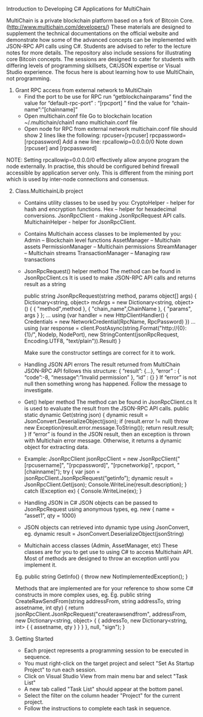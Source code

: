 Introduction to Developing C# Applications for MultiChain

MultiChain is a private blockchain platform based on a fork of Bitcoin Core. (http://www.multichain.com/developers/)
These materials are designed to supplement the technical documentations on the official website and demonstrate how some of the advanced concepts can be implemented with JSON-RPC API calls using C#. Students are advised to refer to the lecture notes for more details. The repository also include sessions for illustrating core Bitcoin concepts. The sessions are designed to cater for students with differing levels of programming skillsets, C#/JSON expertise or Visual Studio experience. The focus here is about learning how to use MultiChain, not programming.

1. Grant RPC access from external network to MultiChain
   *  Find the port to be use for RPC
      run “getblockchainparams”
      find the value for “default-rpc-port” : “[rpcport] ”
      find the value for “chain-name”:”[chainname]”
   *  Open multichain.conf file
      Go to blockchain location ~/.multichain/chain1
      nano multichain.conf file
   *  Open node for RPC from external network
      multichain.conf file should show 2 lines like the following:
        rpcuser=[rpcuser]
        rpcpassword=[rpcpassword]
      Add a new line:
        rpcallowip=0.0.0.0/0
      Note down [rpcuser] and [rpcpassword]

NOTE: 
Setting rpcallowip=0.0.0.0/0 effectively allow anyone program the node externally. In practise, this should be configured behind firewall accessible by application server only. This is different from the mining port which is used by inter-node connections and consensus.

2. Class.MultichainLib project

    * Contains utility classes to be used by you:
      CryptoHelper - helper for hash and encryption functions.
      Hex – helper for hexadecimal conversions.
      JsonRpcClient - making JsonRpcRequest API calls.
      MultichainHelper - helper for JsonRpcClient.

    * Contains Multichain access classes to be implemented by you:
      Admin – Blockchain level functions
      AssetManager – Multichain assets
      PermissionManager – Multichain permissions
      StreamManager – Multichain streams
      TransactionManager – Managing raw transactions

    * JsonRpcRequest() helper method
      The method can be found in JsonRpcClient.cs
      It is used to make JSON-RPC API calls and returns result as a string

      public string JsonRpcRequest(string method, params object[] args)
      {
          Dictionary<string, object> mcArgs = new Dictionary<string, object>()
          {
          { "method",method },
          { "chain_name",ChainName },
          { "params", args }
          };
          …
          using (var handler = new HttpClientHandler() { Credentials = new NetworkCredential(RpcName, RpcPassword) })
            …
            using (var response = client.PostAsync(string.Format("http://{0}:{1}/", NodeIp, NodePort), new StringContent(jsonRpcRequest,
            Encoding.UTF8, "text/plain")).Result)
      }

      Make sure the constructor settings are correct for it to work.

    * Handling JSON API errors
        The result returned from MultiChain JSON-RPC API follows this structure:
        { 
          “result”: {…}, 
          “error” : 
          {
            “code”:-8,
            “message”:”Invalid permission”
          }, 
          “id” : {}
        }
        If “error” is not null then something wrong has happened. Follow the message to investigate.

    * Get() helper method
      The method can be found in JsonRpcClient.cs
      It is used to evaluate the result from the JSON-RPC API calls.
        public static dynamic Get(string json)
        {
            dynamic result = JsonConvert.DeserializeObject(json);
            if (result.error != null)
                throw new Exception(result.error.message.ToString());
            return result.result;
        }
      If “error” is found in the JSON result, then an exception is thrown with Multichain error message.
      Otherwise, it returns a dynamic object for extracting data.

    * Example:
      JsonRpcClient jsonRpcClient = new JsonRpcClient("[rpcusername]", 	"[rpcpassword]", "[rpcnetworkip]", rpcport, "[chainname]");
      try
      {
        var json = jsonRpcClient.JsonRpcRequest(“getinfo”);
        dynamic result = JsonRpcClient.Get(json);
        Console.WriteLine(result.description);
      }
      catch (Exception ex)
      {
        Console.WriteLine(ex);
      }

    * Handling JSON in C# 
      JSON objects can be passed to JsonRpcRequest using anonymous types, eg. 
        new { name = “asset1”, qty = 1000}
    
    * JSON objects can retrieved into dynamic type  using JsonConvert, eg. 
        dynamic result = JsonConvert.DeserializeObject(jsonString)

    * Multichain access classes (Admin, AssetManager, etc)
    These classes are for you to get use to using C# to access Multichain API.
    Most of methods are designed to throw an exception until you implement it.

    Eg.
    public string GetInfo()
    {
      throw new NotImplementedException();
    }

    Methods that are implemented are for your reference to show some C# constructs in more complex uses, eg.
    Eg.
     public string CreateRawSendFrom(string addressFrom, string addressTo, string assetname, int qty)
        {
            return jsonRpcClient.JsonRpcRequest("createrawsendfrom", addressFrom, new Dictionary<string, object> 
          	{ { addressTo, new Dictionary<string, int> { { assetname, qty } } } }, null, "sign");
        }

3. Getting Started
    * Each project represents a programming session to be executed in sequence.
    * You must right-click on the target project and select "Set As Startup Project" to run each session.
    * Click on Visual Studio View from main menu bar and select "Task List"
    * A new tab called "Task List" should appear at the bottom panel.
    * Select the filter on the column header "Project" for the current project.
    * Follow the instructions to complete each task in sequence.






    
